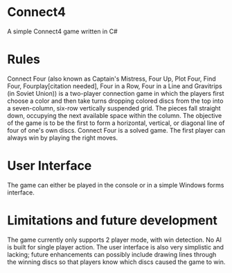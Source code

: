 # Connect4
A simple Connect4 game written in C#

# Rules
Connect Four (also known as Captain's Mistress, Four Up, Plot Four, Find Four, Fourplay[citation needed], Four in a Row, Four in a Line and Gravitrips (in Soviet Union)) is a two-player connection game in which the players first choose a color and then take turns dropping colored discs from the top into a seven-column, six-row vertically suspended grid. The pieces fall straight down, occupying the next available space within the column. The objective of the game is to be the first to form a horizontal, vertical, or diagonal line of four of one's own discs. Connect Four is a solved game. The first player can always win by playing the right moves.

# User Interface
The game can either be played in the console or in a simple Windows forms interface.

# Limitations and future development
The game currently only supports 2 player mode, with win detection. No AI is built for single player action.
The user interface is also very simplistic and lacking; future enhancements can possibly include drawing lines through the winning discs so that players know which discs caused the game to win.
